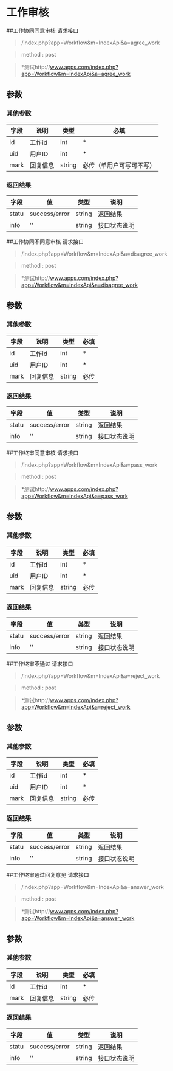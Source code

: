 # 工作审核
##工作协同同意审核 请求接口 

> /index.php?app=Workflow&m=IndexApi&a=agree_work

>  method : post

> *测试http://www.apps.com/index.php?app=Workflow&m=IndexApi&a=agree_work
## 参数

### **其他参数**
|字段       |说明            |类型    |必填           |
| --------- |--------      |--------|--------       |
|id         |工作id|int|   *|
|uid         |用户ID|int|    *|
|mark         |回复信息|string|   必传（单用户可写可不写）|

### **返回结果**
|字段       |值             |类型    |说明           |
| --------- |--------      |--------|--------       |
|statu    |success/error |string |返回结果         |
|info       | '' | string | 接口状态说明  |



##工作协同不同意审核 请求接口 

> /index.php?app=Workflow&m=IndexApi&a=disagree_work

>  method : post

> *测试http://www.apps.com/index.php?app=Workflow&m=IndexApi&a=disagree_work
## 参数

### **其他参数**
|字段       |说明            |类型    |必填           |
| --------- |--------      |--------|--------       |
|id         |工作id|int|   *|
|uid         |用户ID|int|    *|
|mark         |回复信息|string|   必传|

### **返回结果**
|字段       |值             |类型    |说明           |
| --------- |--------      |--------|--------       |
|statu    |success/error |string |返回结果         |
|info       | '' | string | 接口状态说明  |



##工作终审同意审核 请求接口 

> /index.php?app=Workflow&m=IndexApi&a=pass_work

>  method : post

> *测试http://www.apps.com/index.php?app=Workflow&m=IndexApi&a=pass_work
## 参数

### **其他参数**
|字段       |说明            |类型    |必填           |
| --------- |--------      |--------|--------       |
|id         |工作id|int|   *|
|uid         |用户ID|int|    *|
|mark         |回复信息|string|   必传|

### **返回结果**
|字段       |值             |类型    |说明           |
| --------- |--------      |--------|--------       |
|statu    |success/error |string |返回结果         |
|info       | '' | string | 接口状态说明  |



##工作终审不通过 请求接口 

> /index.php?app=Workflow&m=IndexApi&a=reject_work

>  method : post

> *测试http://www.apps.com/index.php?app=Workflow&m=IndexApi&a=reject_work
## 参数

### **其他参数**
|字段       |说明            |类型    |必填           |
| --------- |--------      |--------|--------       |
|id         |工作id|int|   *|
|uid         |用户ID|int|    *|
|mark         |回复信息|string|   必传|

### **返回结果**
|字段       |值             |类型    |说明           |
| --------- |--------      |--------|--------       |
|statu    |success/error |string |返回结果         |
|info       | '' | string | 接口状态说明  |


##工作终审通过回复意见 请求接口 

> /index.php?app=Workflow&m=IndexApi&a=answer_work

>  method : post

> *测试http://www.apps.com/index.php?app=Workflow&m=IndexApi&a=answer_work
## 参数

### **其他参数**
|字段       |说明            |类型    |必填           |
| --------- |--------      |--------|--------       |
|id         |工作id|int|   *|
|mark         |回复信息|string|   必传|

### **返回结果**
|字段       |值             |类型    |说明           |
| --------- |--------      |--------|--------       |
|statu    |success/error |string |返回结果         |
|info       | '' | string | 接口状态说明  |